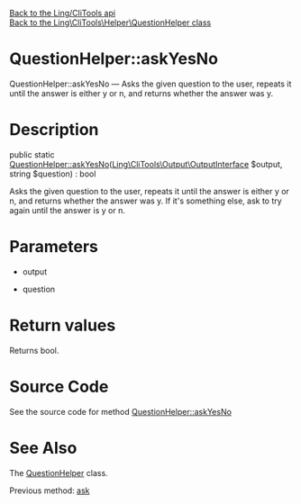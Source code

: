 [Back to the Ling/CliTools api](https://github.com/lingtalfi/CliTools/blob/master/doc/api/Ling/CliTools.md)<br>
[Back to the Ling\CliTools\Helper\QuestionHelper class](https://github.com/lingtalfi/CliTools/blob/master/doc/api/Ling/CliTools/Helper/QuestionHelper.md)


QuestionHelper::askYesNo
================



QuestionHelper::askYesNo — Asks the given question to the user, repeats it until the answer is either y or n, and returns whether the answer was y.




Description
================


public static [QuestionHelper::askYesNo](https://github.com/lingtalfi/CliTools/blob/master/doc/api/Ling/CliTools/Helper/QuestionHelper/askYesNo.md)([Ling\CliTools\Output\OutputInterface](https://github.com/lingtalfi/CliTools/blob/master/doc/api/Ling/CliTools/Output/OutputInterface.md) $output, string $question) : bool




Asks the given question to the user, repeats it until the answer is either y or n, and returns whether the answer was y.
If it's something else, ask to try again until the answer is y or n.




Parameters
================


- output

    

- question

    


Return values
================

Returns bool.








Source Code
===========
See the source code for method [QuestionHelper::askYesNo](https://github.com/lingtalfi/CliTools/blob/master/Helper/QuestionHelper.php#L57-L69)


See Also
================

The [QuestionHelper](https://github.com/lingtalfi/CliTools/blob/master/doc/api/Ling/CliTools/Helper/QuestionHelper.md) class.

Previous method: [ask](https://github.com/lingtalfi/CliTools/blob/master/doc/api/Ling/CliTools/Helper/QuestionHelper/ask.md)<br>

